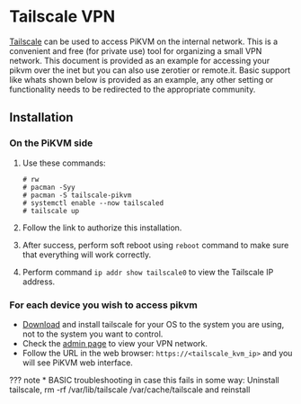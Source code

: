 # Tailscale VPN

[Tailscale](https://tailscale.com/) can be used to access PiKVM on the internal network. This is a convenient and free (for private use) tool for organizing a small VPN network. This document is provided as an example for accessing your pikvm over the inet but you can also use zerotier or remote.it. Basic support like whats shown below is provided as an example, any other setting or functionality needs to be redirected to the appropriate community.


## Installation

### On the PiKVM side

1. Use these commands:

    ```
    # rw
    # pacman -Syy
    # pacman -S tailscale-pikvm
    # systemctl enable --now tailscaled
    # tailscale up
    ```

2. Follow the link to authorize this installation.

3. After success, perform soft reboot using `reboot` command to make sure that everything will work correctly.

4. Perform command `ip addr show tailscale0` to view the Tailscale IP address.


### For each device you wish to access pikvm

* [Download](https://tailscale.com/download) and install tailscale for your OS to the system you are using, not to the system you want to control.
* Check the [admin page](https://login.tailscale.com/admin/machines) to view your VPN network.
* Follow the URL in the web browser: `https://<tailscale_kvm_ip>` and you will see PiKVM web interface.

??? note
    * BASIC troubleshooting in case this fails in some way: Uninstall tailscale, rm -rf /var/lib/tailscale /var/cache/tailscale and reinstall
    
